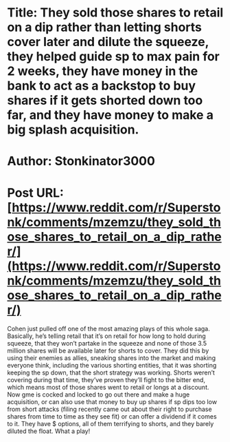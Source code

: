 # Title: They sold those shares to retail on a dip rather than letting shorts cover later and dilute the squeeze, they helped guide sp to max pain for 2 weeks, they have money in the bank to act as a backstop to buy shares if it gets shorted down too far, and they have money to make a big splash acquisition.
# Author: Stonkinator3000
# Post URL: [https://www.reddit.com/r/Superstonk/comments/mzemzu/they_sold_those_shares_to_retail_on_a_dip_rather/](https://www.reddit.com/r/Superstonk/comments/mzemzu/they_sold_those_shares_to_retail_on_a_dip_rather/)


Cohen just pulled off one of the most amazing plays of this whole saga. Basically, he’s telling retail that it’s on retail for how long to hold during squeeze, that they won’t partake in the squeeze and none of those 3.5 million shares will be available later for shorts to cover. They did this by using their enemies as allies, sneaking shares into the market and making everyone think, including the various shorting entities, that it was shorting keeping the sp down, that the short strategy was working. Shorts weren’t covering during that time, they’ve proven they’ll fight to the bitter end, which means most of those shares went to retail or longs at a discount. Now gme is cocked and locked to go out there and make a huge acquisition, or can also use that money to buy up shares if sp dips too low from short attacks (filing recently came out about their right to purchase shares from time to time as they see fit) or can offer a dividend if it comes to it. They have $ options, all of them terrifying to shorts, and they barely diluted the float. What a play!
